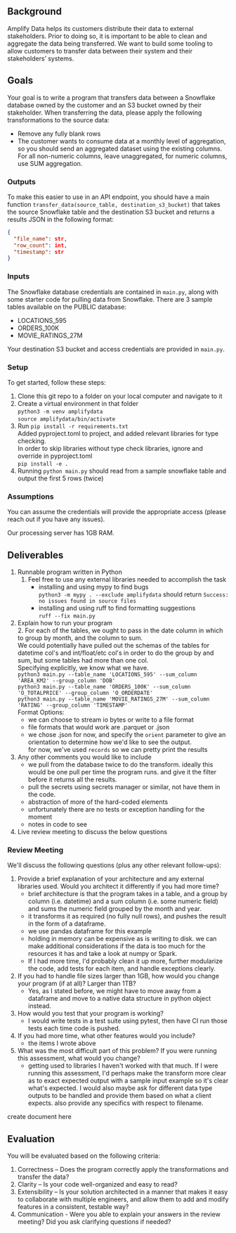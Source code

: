 ## Background

Amplify Data helps its customers distribute their data to external stakeholders. Prior to doing so, it is important to be able to clean and aggregate the data being transferred. We want to build some tooling to allow customers to transfer data between their system and their stakeholders’ systems.

## Goals

Your goal is to write a program that transfers data between a Snowflake database owned by the customer and an S3 bucket owned by their stakeholder. When transferring the data, please apply the following transformations to the source data:

- Remove any fully blank rows
- The customer wants to consume data at a monthly level of aggregation, so you should send an aggregated dataset using the existing columns. For all non-numeric columns, leave unaggregated, for numeric columns, use SUM aggregation.

### Outputs

To make this easier to use in an API endpoint, you should have a main function `transfer_data(source_table, destination_s3_bucket)` that takes the source Snowflake table and the destination S3 bucket and returns a results JSON in the following format:

```json
{
  "file_name": str,
  "row_count": int,
  "timestamp": str
}
```

### Inputs

The Snowflake database credentials are contained in `main.py`, along with some starter code for pulling data from Snowflake.  There are 3 sample tables available on the PUBLIC database:

- LOCATIONS_595
- ORDERS_100K
- MOVIE_RATINGS_27M

Your destination S3 bucket and access credentials are provided in `main.py`.

### Setup

To get started, follow these steps:

1. Clone this git repo to a folder on your local computer and navigate to it
2. Create a virtual environment in that folder  
  ```python3 -m venv amplifydata```  
  ```source amplifydata/bin/activate```  
3. Run `pip install -r requirements.txt`  
  Added pyproject.toml to project, and added relevant libraries for type checking.  
  In order to skip libraries without type check libraries, ignore and override in pyproject.toml  
  ```pip install -e .```  
4. Running `python main.py` should read from a sample snowflake table and output the first 5 rows (twice)  

### Assumptions

You can assume the credentials will provide the appropriate access (please reach out if you have any issues).

Our processing server has 1GB RAM.

## Deliverables

1. Runnable program written in Python
    1. Feel free to use any external libraries needed to accomplish the task
        - installing and using mypy to find bugs  
        ```python3 -m mypy . --exclude amplifydata``` should return `Success: no issues found in source files`  
        - installing and using ruff to find formatting suggestions  
        ```ruff --fix main.py```  
2. Explain how to run your program   
    2. For each of the tables, we ought to pass in the date column in which to group by month, and the column to sum.  
    We could potentially have pulled out the schemas of the tables for datetime col's and int/float/etc col's in order to do the group by and sum, but some tables had more than one col.  
    Specifying explicitly, we know what we have.  
  ```python3 main.py --table_name 'LOCATIONS_595' --sum_column 'AREA_KM2' --group_column 'DOB'```  
  ```python3 main.py --table_name 'ORDERS_100K' --sum_column 'O_TOTALPRICE' --group_column 'O_ORDERDATE'```  
  ```python3 main.py --table_name 'MOVIE_RATINGS_27M' --sum_column 'RATING' --group_column 'TIMESTAMP'```  
    Format Options:  
    - we can choose to stream io bytes or write to a file format  
    - file formats that would work are .parquet or .json  
    - we chose .json for now, and specify the `orient` parameter to give an orientation to determine how we'd like to see the output.  
    for now, we've used `records` so we can pretty print the results  
3. Any other comments you would like to include  
    - we pull from the database twice to do the transform. ideally this would be one pull per time the program runs. and give it the filter before it returns all the results.  
    - pull the secrets using secrets manager or similar, not have them in the code.  
    - abstraction of more of the hard-coded elements
    - unfortunately there are no tests or exception handling for the moment  
    - notes in code to see  
4. Live review meeting to discuss the below questions

### Review Meeting

We'll discuss the following questions (plus any other relevant follow-ups):

1. Provide a brief explanation of your architecture and any external libraries used. Would you architect it differently if you had more time?
    - brief architecture is that the program takes in a table, and a group by column (i.e. datetime) and a sum column (i.e. some numeric field) and sums the numeric field grouped by the month and year.
    - it transforms it as required (no fully null rows), and pushes the result in the form of a dataframe.
    - we use pandas dataframe for this example
    - holding in memory can be expensive as is writing to disk. we can make additional considerations if the data is too much for the resources it has and take a look at numpy or Spark.
    - If I had more time, I'd probably clean it up more, further modularize the code, add tests for each item, and handle exceptions clearly.
2. If you had to handle file sizes larger than 1GB, how would you change your program (if at all)? Larger than 1TB?
    - Yes, as I stated before, we might have to move away from a dataframe and move to a native data structure in python object instead.
3. How would you test that your program is working?
    - I would write tests in a test suite using pytest, then have CI run those tests each time code is pushed.
4. If you had more time, what other features would you include?
    - the items I wrote above
5. What was the most difficult part of this problem? If you were running this assessment, what would you change?
    - getting used to libraries I haven't worked with that much. If I were running this assessment, I'd perhaps make the transform more clear as to exact expected output with a sample input example so it's clear what's expected. I would also maybe ask for different data type outputs to be handled and provide them based on what a client expects. also provide any specifics with respect to filename.

create document here
## Evaluation

You will be evaluated based on the following criteria:

1. Correctness – Does the program correctly apply the transformations and transfer the data? 
2. Clarity – Is your code well-organized and easy to read? 
3. Extensibility – Is your solution architected in a manner that makes it easy to collaborate with multiple engineers, and allow them to add and modify features in a consistent, testable way?
4. Communication - Were you able to explain your answers in the review meeting? Did you ask clarifying questions if needed?
